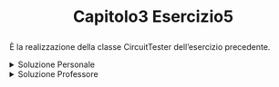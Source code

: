 # <p align=center> Capitolo3 Esercizio5 </p>
È la realizzazione della classe CircuitTester dell’esercizio precedente.

<details closed>
<summary> Soluzione Personale </summary>

[CircuitTester.java](https://github.com/FedVlogger17/Uni-Notes/blob/main/Primo%20Anno/Secondo%20Semestre/Metodologie%20di%20Programmazione/Esercizi/Esercizi%20Capitolo%203/Esercizio_4/src/Esercizio4/CircuitTester.java)
</details>

<details closed>
<summary> Soluzione Professore </summary>

[CircuitTester.java](https://github.com/FedVlogger17/Uni-Notes/blob/main/Primo%20Anno/Secondo%20Semestre/Metodologie%20di%20Programmazione/Esercizi/Esercizi%20Capitolo%203/Esercizio_4/src/Esercizio4Prof/CircuitTester.java)
</details>
